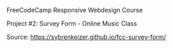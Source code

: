 FreeCodeCamp Responsive Webdesign Course

Project #2: Survey Form - Online Music Class

Source: https://sybrenkeizer.github.io/fcc-survey-form/
